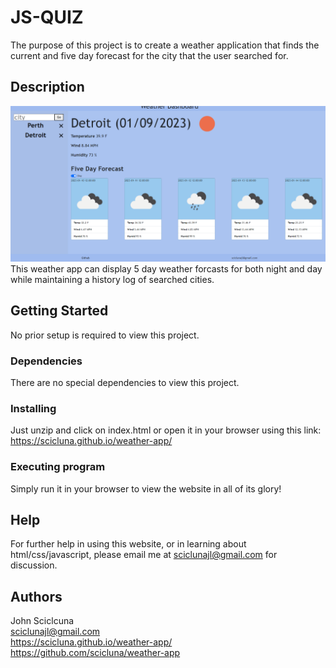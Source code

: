# JS-QUIZ

The purpose of this project is to create a weather application that finds the current and five day forecast for the city that the user searched for.

## Description

![Website Screenshot](./Assets/img/Screenshot%202023-01-09%20151632.png)
This weather app can display 5 day weather forcasts for both night and day while maintaining a history log of searched cities.

## Getting Started

No prior setup is required to view this project.

### Dependencies

There are no special dependencies to view this project.

### Installing

Just unzip and click on index.html or open it in your browser using this link: https://scicluna.github.io/weather-app/

### Executing program

Simply run it in your browser to view the website in all of its glory!

## Help

For further help in using this website, or in learning about html/css/javascript, please email me at sciclunajl@gmail.com for discussion.

## Authors

John Sciclcuna  
sciclunajl@gmail.com  
https://scicluna.github.io/weather-app/  
https://github.com/scicluna/weather-app
